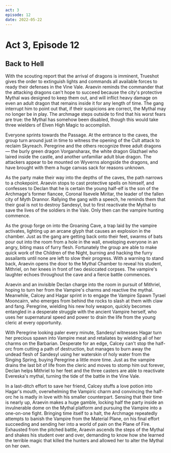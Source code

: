 ```yaml
---
act: 3
episode: 12
date: 2022-05-22
---
```

# Act 3, Episode 12
## Back to Hell
With the scouting report that the arrival of dragons is imminent, Trueshot gives the order to extinguish lights and commands all available forces to ready their defenses in the Vine Vale. Araevin reminds the commander that the attacking dragons can't hope to succeed because the city's protective Mythal was designed to keep them out, and will inflict heavy damage on even an adult dragon that remains inside it for any length of time. The gang interrupt him to point out that, if their suspicions are correct, the Mythal may no longer be in play. The archmage steps outside to find that his worst fears are true: the Mythal has somehow been disabled, though this would take three wielders of Elven High Magic to accomplish. 

Everyone sprints towards the Passage. At the entrance to the caves, the group turn around just in time to witness the opening of the Cult attack to reclaim Skyreach. Peregrine and the others recognize three adult dragons — the burly green dragon Vorgansharax, the white dragon Glazhael who laired inside the castle, and another unfamiliar adult blue dragon. The attackers appear to be mounted on Wyverns alongside the dragons, and have brought with them a huge canvas sack for reasons unknown. 

As the party make their way into the depths of the caves, the path narrows to a chokepoint. Araevin stops to cast protective spells on himself, and confesses to Declan that he is certain the young half-elf is the son of the Archmage's former fiancee, Coronal Ilsevele Miritar, the leader of the fallen city of Myth Drannor. Rallying the gang with a speech, he reminds them that their goal is not to destroy Sandesyl, but to first reactivate the Mythal to save the lives of the soldiers in the Vale. Only then can the vampire hunting commence.

As the group forge on into the Groaning Cave, a trap laid by the vampire activates, lighting up an arcane glyph that causes an explosion in the chamber. Just as the gang are getting back onto their feet, swarms of bats pour out into the room from a hole in the wall, enveloping everyone in an angry, biting mass of furry flesh. Fortunately the group are able to make quick work of the Children of the Night, burning and hacking the furry assailants until none are left to slow their progress. With a warning to stand back, Araevin opens the door to the Mythal Chamber to reveal his student, Mithriel, on her knees in front of two desiccated corpses. The vampire's laughter echoes throughout the cave and a fierce battle commences.

Araevin and an invisible Declan charge into the room in pursuit of Mithriel, hoping to turn her from the Vampire's charms and reactive the mythal. Meanwhile, Calcey and Hagar sprint in to engage the Vampire Spawn Tyrael Mooncairn, who emerges from behind the rocks to slash at them with claw and fang. Peregrine, wielding his new holy weapon, quickly becomes entangled in a desperate struggle with the ancient Vampire herself, who uses her supernatural speed and power to drain the life from the young cleric at every opportunity.

With Peregrine looking paler every minute, Sandesyl witnesses Hagar turn her precious spawn into Vampire meat and retaliates by wielding all of her charms on the Barbarian. Desperate for an edge, Calcey can't stop the half-orc from cutting a path of destruction, but manages to burn away the undead flesh of Sandesyl using her waterskin of holy water from the Singing Spring, buying Peregrine a little more time. Just as the vampire drains the last bit of life from the cleric and moves to stomp him out forever, Declan helps Mithriel to her feet and the three casters are able to reactivate Evereska's mythal, turning the tide of the battle in the Vine Vale.

In a last-ditch effort to save her friend, Calcey stuffs a love potion into Hagar's mouth, overwhelming the Vampiric charm and convincing the half-orc he is madly in love with his smaller counterpart. Sensing that their time is nearly up, Araevin makes a huge gamble, locking half the party inside an invulnerable dome on the Mythal platform and pursuing the Vampire into a one-on-one fight. Bringing time itself to a halt, the Archmage repeatedly attempts to banish the Vampire from the Material Plane, on his final effort succeeding and sending her into a world of pain on the Plane of Fire. Exhausted from the pitched battle, Araevin ascends the steps of the Mythal and shakes his student over and over, demanding to know how she learned the terrible magic that killed the hunters and allowed her to alter the Mythal on her own.